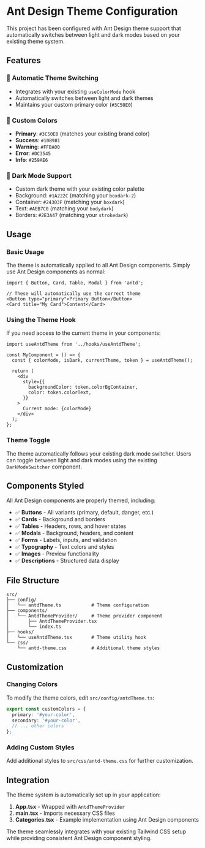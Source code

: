 # Ant Design Theme Configuration

This project has been configured with Ant Design theme support that automatically switches between light and dark modes based on your existing theme system.

## Features

### 🎨 Automatic Theme Switching

- Integrates with your existing `useColorMode` hook
- Automatically switches between light and dark themes
- Maintains your custom primary color (`#3C50E0`)

### 🎯 Custom Colors

- **Primary**: `#3C50E0` (matches your existing brand color)
- **Success**: `#10B981`
- **Warning**: `#FFBA00`
- **Error**: `#DC3545`
- **Info**: `#259AE6`

### 🌙 Dark Mode Support

- Custom dark theme with your existing color palette
- Background: `#1A222C` (matching your `boxdark-2`)
- Container: `#24303F` (matching your `boxdark`)
- Text: `#AEB7C0` (matching your `bodydark`)
- Borders: `#2E3A47` (matching your `strokedark`)

## Usage

### Basic Usage

The theme is automatically applied to all Ant Design components. Simply use Ant Design components as normal:

```tsx
import { Button, Card, Table, Modal } from 'antd';

// These will automatically use the correct theme
<Button type="primary">Primary Button</Button>
<Card title="My Card">Content</Card>
```

### Using the Theme Hook

If you need access to the current theme in your components:

```tsx
import useAntdTheme from '../hooks/useAntdTheme';

const MyComponent = () => {
  const { colorMode, isDark, currentTheme, token } = useAntdTheme();

  return (
    <div
      style={{
        backgroundColor: token.colorBgContainer,
        color: token.colorText,
      }}
    >
      Current mode: {colorMode}
    </div>
  );
};
```

### Theme Toggle

The theme automatically follows your existing dark mode switcher. Users can toggle between light and dark modes using the existing `DarkModeSwitcher` component.

## Components Styled

All Ant Design components are properly themed, including:

- ✅ **Buttons** - All variants (primary, default, danger, etc.)
- ✅ **Cards** - Background and borders
- ✅ **Tables** - Headers, rows, and hover states
- ✅ **Modals** - Background, headers, and content
- ✅ **Forms** - Labels, inputs, and validation
- ✅ **Typography** - Text colors and styles
- ✅ **Images** - Preview functionality
- ✅ **Descriptions** - Structured data display

## File Structure

```
src/
├── config/
│   └── antdTheme.ts           # Theme configuration
├── components/
│   └── AntdThemeProvider/     # Theme provider component
│       ├── AntdThemeProvider.tsx
│       └── index.ts
├── hooks/
│   └── useAntdTheme.tsx       # Theme utility hook
└── css/
    └── antd-theme.css         # Additional theme styles
```

## Customization

### Changing Colors

To modify the theme colors, edit `src/config/antdTheme.ts`:

```typescript
export const customColors = {
  primary: '#your-color',
  secondary: '#your-color',
  // ... other colors
};
```

### Adding Custom Styles

Add additional styles to `src/css/antd-theme.css` for further customization.

## Integration

The theme system is automatically set up in your application:

1. **App.tsx** - Wrapped with `AntdThemeProvider`
2. **main.tsx** - Imports necessary CSS files
3. **Categories.tsx** - Example implementation using Ant Design components

The theme seamlessly integrates with your existing Tailwind CSS setup while providing consistent Ant Design component styling.
